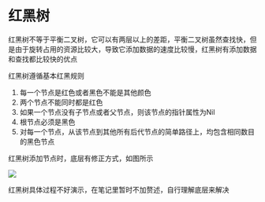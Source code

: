 # 红黑树

红黑树不等于平衡二叉树，它可以有两层以上的差距，平衡二叉树虽然查找快，但是由于旋转占用的资源比较大，导致它添加数据的速度比较慢，红黑树有添加数据和查找都比较快的优点

红黑树遵循基本红黑规则

1. 每一个节点是红色或者黑色不能是其他颜色
2. 两个节点不能同时都是红色
3. 如果一个节点没有子节点或者父节点，则该节点的指针属性为Nil
4. 根节点必须是黑色
5. 对每一个节点，从该节点到其他所有后代节点的简单路径上，均包含相同数目的黑色节点

红黑树添加节点时，底层有修正方式，如图所示

![](C:\Users\余思衡\Desktop\Markdown学习\图片保存处\IMG_20231010_221131.jpg)

红黑树具体过程不好演示，在笔记里暂时不加赘述，自行理解底层来解决